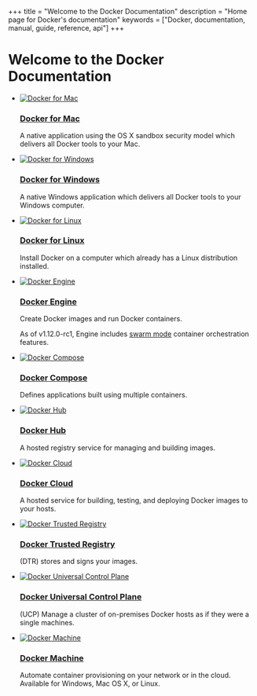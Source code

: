 +++
title = "Welcome to the Docker Documentation"
description = "Home page for Docker's documentation"
keywords = ["Docker, documentation, manual, guide, reference, api"]
+++

# Welcome to the Docker Documentation

<ul class="items widthcol3 media">

<li>
<div class="media_image">
	<a href="/docker-for-mac/"/><img src="/assets/images/small-mac.png" alt="Docker for Mac"></a>
</div>
	<div class="media_content">
	<div data-mh="mh_docker_projects">
	<h3><a href="/engine/installation/mac/"/>Docker for Mac</a></h3>
		<p>A native application using the OS X sandbox security model which delivers all Docker tools to your Mac.</p>
	</div>
	</div>
</li>

<li>
<div class="media_image">
	<a href="/docker-for-windows/"/><img src="/assets/images/small-windows.png" alt="Docker for Windows"></a>
</div>
	<div class="media_content">
	<div data-mh="mh_docker_projects">
	<h3><a href="/engine/installation/windows/"/>Docker for Windows</a></h3>
		<p>A native Windows application which delivers all Docker tools to your Windows computer.</p>
	</div>
	</div>
</li>

<li>
<div class="media_image">
	<a href="/engine/installation/linux/"/><img src="/assets/images/small-linux.png" alt="Docker for Linux"></a>
</div>
	<div class="media_content">
	<div data-mh="mh_docker_projects">
	<h3><a href="/engine/installation/linux/"/>Docker for Linux</a></h3>
		<p>Install Docker on a computer which already has a Linux distribution installed.</p>
	</div>
	</div>
</li>

</ul>

<ul class="items widthcol2 media">
<li>
<div class="media_image">
	<a href="/engine/installation/"><img src="/assets/images/Engine_icon.png" alt="Docker Engine"></a>
</div>
	<div class="media_content">
	<div data-mh="mh_docker_projects">
	<h3><a href="/engine/installation/">Docker Engine</a></h3>
		<p>
    Create Docker images and run Docker containers.</p>
    <p>
		As of v1.12.0-rc1, Engine includes <a href="/engine/swarm/">swarm mode</a> container orchestration features.</p>
	</div>
	</div>
</li>

<li>
<div class="media_image">
	<a href="/compose/overview/"><img src="/assets/images/Compose_icon.png" alt="Docker Compose"></a>
</div>
	<div class="media_content">
	<div data-mh="mh_docker_projects">
	<h3><a href="/compose/overview/">Docker Compose</a></h3>
		<p>
    Defines applications built using multiple containers.</p>
	</div>
	</div>
</li>

<li>
<div class="media_image">
	<a href="/docker-hub/overview/"><img src="/assets/images/Hub_icon.png" alt="Docker Hub"></a>
</div>
	<div class="media_content">
	<div data-mh="mh_docker_projects">
	<h3><a href="/docker-hub/overview/">Docker Hub</a></h3>
		<p>
    A hosted registry service for managing and building images.</p>
	</div>
	</div>
</li>

<li>
<div class="media_image">
	<a href="/docker-cloud/overview/"><img src="/assets/images/Cloud_icon.png" alt="Docker Cloud"></a>
</div>
	<div class="media_content">
	<div data-mh="mh_docker_projects">
	<h3><a href="/docker-cloud/overview/">Docker Cloud</a></h3>
		<p>
    A hosted service for building, testing, and deploying Docker images to your hosts.</p>
	</div>
	</div>
</li>

<li>
<div class="media_image">
	<a href="/docker-trusted-registry/"><img src="/assets/images/Trusted_Registry_icon.png" alt="Docker Trusted Registry"></a>
</div>
	<div class="media_content">
	<div data-mh="mh_docker_projects">
	<h3><a href="/docker-trusted-registry/">Docker Trusted Registry</a></h3>
		<p>
    (DTR) stores and signs your images.</p>
	</div>
	</div>
</li>

<li>
<div class="media_image">
	<a href="/ucp/overview/"><img src="/assets/images/UCP_icon.png" alt="Docker Universal Control Plane"></a>
</div>
	<div class="media_content">
	<div data-mh="mh_docker_projects">
	<h3><a href="/ucp/overview/">Docker Universal Control Plane</a></h3>
		<p>
    (UCP) Manage a cluster of on-premises Docker hosts as if they were a single machines.
    </p>
	</div>
	</div>
</li>

<li>
<div class="media_image">
	<a href="/machine/install-machine/"><img src="/assets/images/Machine_icon.png" alt="Docker Machine"></a>
</div>
	<div class="media_content">
	<div data-mh="mh_docker_projects">
	<h3><a href="/machine/install-machine/">Docker Machine</a></h3>
		<p>
    Automate container provisioning on your network or in
    the cloud. Available for Windows, Mac OS X, or Linux.</p>
	</div>
	</div>
</li>


</ul>
